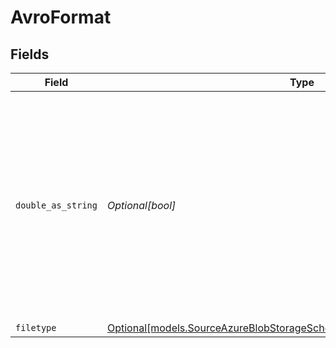 # AvroFormat


## Fields

| Field                                                                                                                                                                                                    | Type                                                                                                                                                                                                     | Required                                                                                                                                                                                                 | Description                                                                                                                                                                                              |
| -------------------------------------------------------------------------------------------------------------------------------------------------------------------------------------------------------- | -------------------------------------------------------------------------------------------------------------------------------------------------------------------------------------------------------- | -------------------------------------------------------------------------------------------------------------------------------------------------------------------------------------------------------- | -------------------------------------------------------------------------------------------------------------------------------------------------------------------------------------------------------- |
| `double_as_string`                                                                                                                                                                                       | *Optional[bool]*                                                                                                                                                                                         | :heavy_minus_sign:                                                                                                                                                                                       | Whether to convert double fields to strings. This is recommended if you have decimal numbers with a high degree of precision because there can be a loss precision when handling floating point numbers. |
| `filetype`                                                                                                                                                                                               | [Optional[models.SourceAzureBlobStorageSchemasStreamsFormatFormatFiletype]](../models/sourceazureblobstorageschemasstreamsformatformatfiletype.md)                                                       | :heavy_minus_sign:                                                                                                                                                                                       | N/A                                                                                                                                                                                                      |